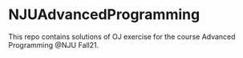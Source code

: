 # NJUAdvancedProgramming

This repo contains solutions of OJ exercise for the course Advanced Programming @NJU Fall21.
